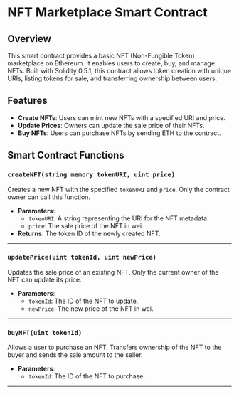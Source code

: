 # NFT Marketplace Smart Contract

## Overview
This smart contract provides a basic NFT (Non-Fungible Token) marketplace on Ethereum. It enables users to create, buy, and manage NFTs. Built with Solidity 0.5.1, this contract allows token creation with unique URIs, listing tokens for sale, and transferring ownership between users.

## Features
- **Create NFTs**: Users can mint new NFTs with a specified URI and price.
- **Update Prices**: Owners can update the sale price of their NFTs.
- **Buy NFTs**: Users can purchase NFTs by sending ETH to the contract.

## Smart Contract Functions

### `createNFT(string memory tokenURI, uint price)`
Creates a new NFT with the specified `tokenURI` and `price`. Only the contract owner can call this function.

- **Parameters**:
  - `tokenURI`: A string representing the URI for the NFT metadata.
  - `price`: The sale price of the NFT in wei.
- **Returns**: The token ID of the newly created NFT.

---

### `updatePrice(uint tokenId, uint newPrice)`
Updates the sale price of an existing NFT. Only the current owner of the NFT can update its price.

- **Parameters**:
  - `tokenId`: The ID of the NFT to update.
  - `newPrice`: The new price of the NFT in wei.

---
### `buyNFT(uint tokenId)`
Allows a user to purchase an NFT. Transfers ownership of the NFT to the buyer and sends the sale amount to the seller.

- **Parameters**:
  - `tokenId`: The ID of the NFT to purchase.

---